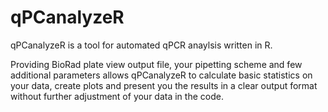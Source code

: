 # qPCanalyzeR

qPCanalyzeR is a tool for automated qPCR anaylsis written in R.

Providing BioRad plate view output file, your pipetting scheme and few additional parameters allows qPCanalyzeR to calculate basic statistics on your data, create plots and present you the results in a clear output format without further adjustment of your data in the code.
